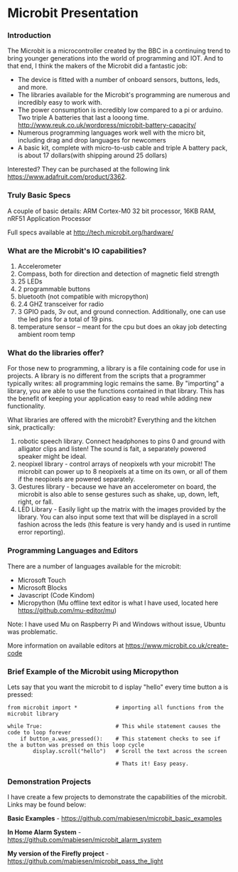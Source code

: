 # Microbit Presentation


### Introduction

The Microbit is a microcontroller created by the BBC in a continuing trend to bring younger generations into the world of programming and IOT.  And to that end, I think the makers of the Microbit did a fantastic job:
* The device is fitted with a number of onboard sensors, buttons, leds, and more.  
* The libraries available for the Microbit's programming are numerous and incredibly easy to work with.  
* The power consumption is incredibly low compared to a pi or arduino. Two triple A batteries that last a looong time. http://www.reuk.co.uk/wordpress/microbit-battery-capacity/
* Numerous programming languages work well with the micro bit, including drag and drop languages for newcomers
* A basic kit, complete with micro-to-usb cable and triple A battery pack, is about 17 dollars(with shipping around 25 dollars)

Interested? They can be purchased at the following link https://www.adafruit.com/product/3362.

### Truly Basic Specs

A couple of basic details:  ARM Cortex-M0 32 bit processor, 16KB RAM, nRF51 Application Processor

Full specs available at http://tech.microbit.org/hardware/

### What are the Microbit's IO capabilities?

1. Accelerometer
2. Compass, both for direction and detection of magnetic field strength
3. 25 LEDs
4. 2 programmable buttons
5. bluetooth (not compatible with micropython)
6. 2.4 GHZ transceiver for radio
7. 3 GPIO pads, 3v out, and ground connection.  Additionally, one can use the led pins for a total of 19 pins.
8. temperature sensor – meant for the cpu but does an okay job detecting ambient room temp

### What do the libraries offer?

For those new to programming, a library is a file containing code for use in projects.  A library is no different from the scripts that a programmer typically writes: all programming logic remains the same. By "importing" a library, you are able to use the functions contained in that library.  This has the benefit of keeping your application easy to read while adding new functionality.

What libraries are offered with the microbit? Everything and the kitchen sink, practically:
1. robotic speech library.  Connect headphones to pins 0 and ground with alligator clips and listen! The sound is fait, a separately powered speaker might be ideal.
2. neopixel library - control arrays of neopixels wth your microbit!  The microbit can power up to 8 neopixels at a time on its own, or all of them if the neopixels are powered separately.
3. Gestures library - because we have an accelerometer on board, the microbit is also able to sense gestures such as shake, up, down, left, right, or fall.
4. LED Library - Easily light up the matrix with the images provided by the library.  You can also input some text that will be displayed in a scroll fashion across the leds (this feature is very handy and is used in runtime error reporting).

### Programming Languages and Editors

There are a number of languages available for the microbit:
* Microsoft Touch
* Microsoft Blocks
* Javascript (Code Kindom)
* Micropython (Mu offline text editor is what I have used, located here https://github.com/mu-editor/mu)

Note: I have used Mu on Raspberry Pi and Windows without issue, Ubuntu was problematic.

More information on available editors at https://www.microbit.co.uk/create-code

### Brief Example of the Microbit using Micropython

Lets say that you want the microbit to d isplay "hello" every time button a is pressed:

```
from microbit import *            # importing all functions from the microbit library

while True:                       # This while statement causes the code to loop forever
    if button_a.was_pressed():    # This statement checks to see if the a button was pressed on this loop cycle
        display.scroll("hello")   # Scroll the text across the screen
        
                                  # Thats it! Easy peasy.
```

### Demonstration Projects

I have create a few projects to demonstrate the capabilities of the microbit.  Links may be found below:

**Basic Examples** - https://github.com/mabiesen/microbit_basic_examples

**In Home Alarm System** - https://github.com/mabiesen/microbit_alarm_system

**My version of the Firefly project** - https://github.com/mabiesen/microbit_pass_the_light
